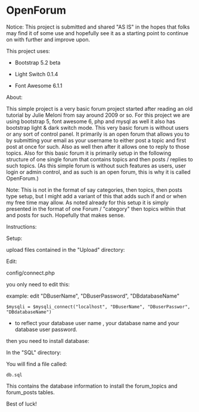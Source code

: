 # OpenForum

Notice: This project is submitted and shared "AS IS" in the hopes that folks may find it of some use and hopefully see it as a starting point to continue on with further and improve upon.

This project uses:

* Bootstrap 5.2 beta

* Light Switch 0.1.4

* Font Awesome 6.1.1

About:

This simple project is a very basic forum project started after reading an old tutorial by Julie Meloni from say around 2009 or so. For this project we are using bootstrap 5, font awesome 6, php and mysql as well it also has bootstrap light & dark switch mode. This very basic forum is without users or any sort of control panel. It primarily is an open forum that allows you to by submitting your email as your username to either post a topic and first post at once for such. Also as well then after it allows one to reply to those topics. Also for this basic forum it is primarily setup in the following structure of one single forum that contains topics and then posts / replies to such topics. (As this simple forum is without such features as users, user login or admin control, and as such is an open forum,  this is why it is called OpenForum.) 

Note: This is not in the format of say categories, then topics, then posts type setup, but I might add a variant of this that adds such if and or when my free time may allow. As noted already for this setup it is simply presented in the format of one Forum / "category" then topics within that and posts for such. Hopefully that makes sense.


Instructions:

Setup:

upload files contained in the "Upload" directory:

Edit:

config/connect.php

you only need to edit this:

example: edit "DBuserName", "DBuserPassword", "DBdatabaseName"

    $mysqli = $mysqli_connect("localhost", "DBuserName", "DBuserPasswor", "DBdatabaseName")

* to reflect your database user name , your database name and your database user password.

then you need to install database:

In the "SQL" directory:

You will find a file called:

    db.sql

This contains the database information to install the forum_topics and forum_posts tables.

Best of luck!